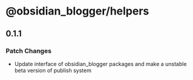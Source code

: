# @obsidian_blogger/helpers

## 0.1.1

### Patch Changes

-   Update interface of obsidian_blogger packages and make a unstable beta version of publish system
